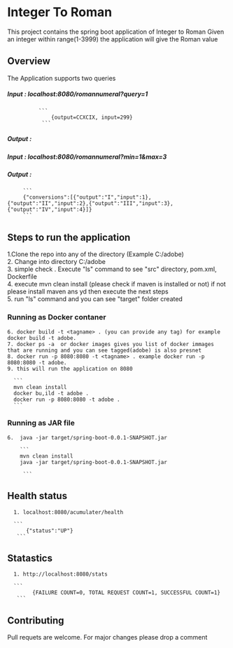 # Integer To Roman 
This project contains the spring boot application of Integer to Roman 
Given an integer within range(1-3999) the application will give the Roman value 


## Overview
The Application supports two queries 
##### Input : localhost:8080/romannumeral?query=1  
              ```
                  {output=CCXCIX, input=299}
               ```

##### Output :


##### Input : localhost:8080/romannumeral?min=1&max=3
##### Output :
         ```
         {"conversions":[{"output":"I","input":1},{"output":"II","input":2},{"output":"III","input":3},{"output":"IV","input":4}]}
         ```



## Steps to run the application 
   1.Clone the repo into any of the directory (Example C:/adobe)  
   2. Change into directory C:/adobe  
   3. simple check . Execute "ls" command to see "src" directory, pom.xml, Dockerfile  
   4. execute mvn clean install (please check if maven is installed or not) if not please install maven ans yd then execute the next steps  
   5. run "ls" command and you can see "target" folder created   
   

   ### Running as Docker contaner 
    6. docker build -t <tagname> . (you can provide any tag) for example docker build -t adobe. 
    7. docker ps -a  or docker images gives you list of docker immages that are running and you can see tagged(adobe) is also presnet  
    8. docker run -p 8080:8080 -t <tagname> . example docker run -p 8080:8080 -t adobe.  
    9. this will run the application on 8080  
    
      ```
      mvn clean install
      docker bu,ild -t adobe .
      docker run -p 8080:8080 -t adobe .
      ```
      
   ### Running as JAR file
    6.  java -jar target/spring-boot-0.0.1-SNAPSHOT.jar  
    
        ``` 
        mvn clean install
        java -jar target/spring-boot-0.0.1-SNAPSHOT.jar
         
         ```
         
         
 ## Health status 
      1. localhost:8080/acumulater/health
      
      ```
          {"status":"UP"}
       ```
 
## Statastics
      1. http://localhost:8080/stats  
      
      ```
            {FAILURE COUNT=0, TOTAL REQUEST COUNT=1, SUCCESSFUL COUNT=1}
       ```

## Contributing
Pull requets are welcome. For major changes please drop a comment 


